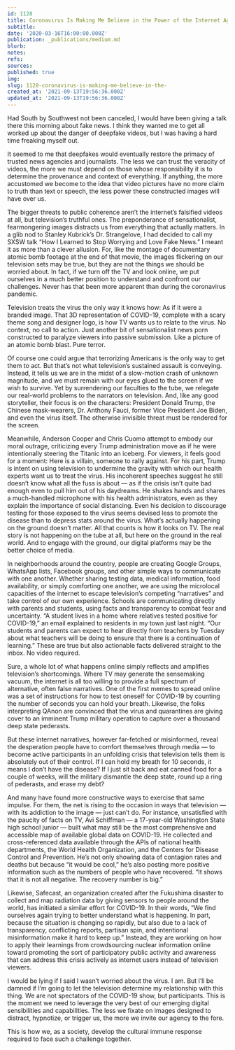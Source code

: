 ```yaml
---
id: 1128
title: Coronavirus Is Making Me Believe in the Power of the Internet Again
subtitle: 
date: '2020-03-16T16:00:00.000Z'
publication: _publications/medium.md
blurb: 
notes: 
refs: 
sources: 
published: true
img: 
slug: 1128-coronavirus-is-making-me-believe-in-the-
created_at: '2021-09-13T19:56:36.000Z'
updated_at: '2021-09-13T19:56:36.000Z'
---
```

Had South by Southwest not been canceled, I would have been giving a talk there this morning about fake news. I think they wanted me to get all worked up about the danger of deepfake videos, but I was having a hard time freaking myself out.

It seemed to me that deepfakes would eventually restore the primacy of trusted news agencies and journalists. The less we can trust the veracity of videos, the more we must depend on those whose responsibility it is to determine the provenance and context of everything. If anything, the more accustomed we become to the idea that video pictures have no more claim to truth than text or speech, the less power these constructed images will have over us.

The bigger threats to public coherence aren’t the internet’s falsified videos at all, but television’s truthful ones. The preponderance of sensationalist, fearmongering images distracts us from everything that actually matters. In a glib nod to Stanley Kubrick’s Dr. Strangelove, I had decided to call my SXSW talk “How I Learned to Stop Worrying and Love Fake News.” I meant it as more than a clever allusion. For, like the montage of documentary atomic bomb footage at the end of that movie, the images flickering on our television sets may be true, but they are not the things we should be worried about. In fact, if we turn off the TV and look online, we put ourselves in a much better position to understand and confront our challenges. Never has that been more apparent than during the coronavirus pandemic.

Television treats the virus the only way it knows how: As if it were a branded image. That 3D representation of COVID-19, complete with a scary theme song and designer logo, is how TV wants us to relate to the virus. No context, no call to action. Just another bit of sensationalist news porn constructed to paralyze viewers into passive submission. Like a picture of an atomic bomb blast. Pure terror.

Of course one could argue that terrorizing Americans is the only way to get them to act. But that’s not what television’s sustained assault is conveying. Instead, it tells us we are in the midst of a slow-motion crash of unknown magnitude, and we must remain with our eyes glued to the screen if we wish to survive. Yet by surrendering our faculties to the tube, we relegate our real-world problems to the narrators on television. And, like any good storyteller, their focus is on the characters: President Donald Trump, the Chinese mask-wearers, Dr. Anthony Fauci, former Vice President Joe Biden, and even the virus itself. The otherwise invisible threat must be rendered for the screen.

Meanwhile, Anderson Cooper and Chris Cuomo attempt to embody our moral outrage, criticizing every Trump administration move as if he were intentionally steering the Titanic into an iceberg. For viewers, it feels good for a moment: Here is a villain, someone to rally against.
For his part, Trump is intent on using television to undermine the gravity with which our health experts want us to treat the virus. His incoherent speeches suggest he still doesn’t know what all the fuss is about — as if the crisis isn’t quite bad enough even to pull him out of his daydreams. He shakes hands and shares a much-handled microphone with his health administrators, even as they explain the importance of social distancing. Even his decision to discourage testing for those exposed to the virus seems devised less to promote the disease than to depress stats around the virus. What’s actually happening on the ground doesn’t matter. All that counts is how it looks on TV.
The real story is not happening on the tube at all, but here on the ground in the real world. And to engage with the ground, our digital platforms may be the better choice of media.

In neighborhoods around the country, people are creating Google Groups, WhatsApp lists, Facebook groups, and other simple ways to communicate with one another. Whether sharing testing data, medical information, food availability, or simply comforting one another, we are using the microlocal capacities of the internet to escape television’s competing “narratives” and take control of our own experience. Schools are communicating directly with parents and students, using facts and transparency to combat fear and uncertainty. “A student lives in a home where relatives tested positive for COVID-19,” an email explained to residents in my town just last night. “Our students and parents can expect to hear directly from teachers by Tuesday about what teachers will be doing to ensure that there is a continuation of learning.” These are true but also actionable facts delivered straight to the inbox. No video required.

Sure, a whole lot of what happens online simply reflects and amplifies television’s shortcomings. Where TV may generate the sensemaking vacuum, the internet is all too willing to provide a full spectrum of alternative, often false narratives.
One of the first memes to spread online was a set of instructions for how to test oneself for COVID-19 by counting the number of seconds you can hold your breath. Likewise, the folks interpreting QAnon are convinced that the virus and quarantines are giving cover to an imminent Trump military operation to capture over a thousand deep state pederasts.

But these internet narratives, however far-fetched or misinformed, reveal the desperation people have to comfort themselves through media — to become active participants in an unfolding crisis that television tells them is absolutely out of their control. If I can hold my breath for 10 seconds, it means I don’t have the disease? If I just sit back and eat canned food for a couple of weeks, will the military dismantle the deep state, round up a ring of pederasts, and erase my debt?

And many have found more constructive ways to exercise that same impulse. For them, the net is rising to the occasion in ways that television — with its addiction to the image — just can’t do. For instance, unsatisfied with the paucity of facts on TV, Avi Schiffman — a 17-year-old Washington State high school junior — built what may still be the most comprehensive and accessible map of available global data on COVID-19. He collected and cross-referenced data available through the APIs of national health departments, the World Health Organization, and the Centers for Disease Control and Prevention. He’s not only showing data of contagion rates and deaths but because “it would be cool,” he’s also posting more positive information such as the numbers of people who have recovered. “It shows that it is not all negative. The recovery number is big.”

Likewise, Safecast, an organization created after the Fukushima disaster to collect and map radiation data by giving sensors to people around the world, has initiated a similar effort for COVID-19. In their words, “We find ourselves again trying to better understand what is happening. In part, because the situation is changing so rapidly, but also due to a lack of transparency, conflicting reports, partisan spin, and intentional misinformation make it hard to keep up.” Instead, they are working on how to apply their learnings from crowdsourcing nuclear information online toward promoting the sort of participatory public activity and awareness that can address this crisis actively as internet users instead of television viewers.

I would be lying if I said I wasn’t worried about the virus. I am. But I’ll be damned if I’m going to let the television determine my relationship with this thing. We are not spectators of the COVID-19 show, but participants. This is the moment we need to leverage the very best of our emerging digital sensibilities and capabilities. The less we fixate on images designed to distract, hypnotize, or trigger us, the more we invite our agency to the fore.

This is how we, as a society, develop the cultural immune response required to face such a challenge together.
